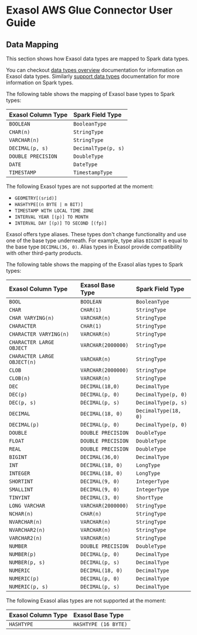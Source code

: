 # Exasol AWS Glue Connector User Guide


## Data Mapping

This section shows how Exasol data types are mapped to Spark data types.

You can checkout [data types overview](https://docs.exasol.com/sql_references/data_types/datatypesoverview.htm) documentation for information on Exasol data types. Similarly [support data types](https://spark.apache.org/docs/latest/sql-ref-datatypes.html) documentation for more information on Spark types.

The following table shows the mapping of Exasol base types to Spark types:

| Exasol Column Type | Spark Field Type    |
|:-------------------|:--------------------|
| `BOOLEAN`          | `BooleanType`       |
| `CHAR(n)`          | `StringType`        |
| `VARCHAR(n)`       | `StringType`        |
| `DECIMAL(p, s)`    | `DecimalType(p, s)` |
| `DOUBLE PRECISION` | `DoubleType`        |
| `DATE`             | `DateType`          |
| `TIMESTAMP`        | `TimestampType`     |

The following Exasol types are not supported at the moment:

- `GEOMETRY[(srid)]`
- `HASHTYPE[(n BYTE | m BIT)]`
- `TIMESTAMP WITH LOCAL TIME ZONE`
- `INTERVAL YEAR [(p)] TO MONTH`
- `INTERVAL DAY [(p)] TO SECOND [(fp)]`

Exasol offers type aliases. These types don't change functionality and use one of the base type underneath. For example, type alias `BIGINT` is equal to the base type `DECIMAL(36, 0)`. Alias types in Exasol provide compatibility with other third-party products.

The following table shows the mapping of the Exasol alias types to Spark types:

| Exasol Column Type          | Exasol Base Type   | Spark Field Type     |
|:----------------------------|:-------------------|:---------------------|
| `BOOL`                      | `BOOLEAN`          | `BooleanType`        |
| `CHAR`                      | `CHAR(1)`          | `StringType`         |
| `CHAR VARYING(n)`           | `VARCHAR(n)`       | `StringType`         |
| `CHARACTER`                 | `CHAR(1)`          | `StringType`         |
| `CHARACTER VARYING(n)`      | `VARCHAR(n)`       | `StringType`         |
| `CHARACTER LARGE OBJECT`    | `VARCHAR(2000000)` | `StringType`         |
| `CHARACTER LARGE OBJECT(n)` | `VARCHAR(n)`       | `StringType`         |
| `CLOB`                      | `VARCHAR(2000000)` | `StringType`         |
| `CLOB(n)`                   | `VARCHAR(n)`       | `StringType`         |
| `DEC`                       | `DECIMAL(18,0)`    | `DecimalType`        |
| `DEC(p)`                    | `DECIMAL(p, 0)`    | `DecimalType(p, 0)`  |
| `DEC(p, s)`                 | `DECIMAL(p, s)`    | `DecimalType(p, s)`  |
| `DECIMAL`                   | `DECIMAL(18, 0)`   | `DecimalType(18, 0)` |
| `DECIMAL(p)`                | `DECIMAL(p, 0)`    | `DecimalType(p, 0)`  |
| `DOUBLE`                    | `DOUBLE PRECISION` | `DoubleType`         |
| `FLOAT`                     | `DOUBLE PRECISION` | `DoubleType`         |
| `REAL`                      | `DOUBLE PRECISION` | `DoubleType`         |
| `BIGINT`                    | `DECIMAL(36,0)`    | `DecimalType`        |
| `INT`                       | `DECIMAL(18, 0)`   | `LongType`           |
| `INTEGER`                   | `DECIMAL(18, 0)`   | `LongType`           |
| `SHORTINT`                  | `DECIMAL(9, 0)`    | `IntegerType`        |
| `SMALLINT`                  | `DECIMAL(9, 0)`    | `IntegerType`        |
| `TINYINT`                   | `DECIMAL(3, 0)`    | `ShortType`          |
| `LONG VARCHAR`              | `VARCHAR(2000000)` | `StringType`         |
| `NCHAR(n)`                  | `CHAR(n)`          | `StringType`         |
| `NVARCHAR(n)`               | `VARCHAR(n)`       | `StringType`         |
| `NVARCHAR2(n)`              | `VARCHAR(n)`       | `StringType`         |
| `VARCHAR2(n)`               | `VARCHAR(n)`       | `StringType`         |
| `NUMBER`                    | `DOUBLE PRECISION` | `DoubleType`         |
| `NUMBER(p)`                 | `DECIMAL(p, 0)`    | `DecimalType`        |
| `NUMBER(p, s)`              | `DECIMAL(p, s)`    | `DecimalType`        |
| `NUMERIC`                   | `DECIMAL(18, 0)`   | `DecimalType`        |
| `NUMERIC(p)`                | `DECIMAL(p, 0)`    | `DecimalType`        |
| `NUMERIC(p, s)`             | `DECIMAL(p, s)`    | `DecimalType`        |

The following Exasol alias types are not supported at the moment:

| Exasol Column Type | Exasol Base Type     |
|:-------------------|:---------------------|
| `HASHTYPE`         | `HASHTYPE (16 BYTE)` |
